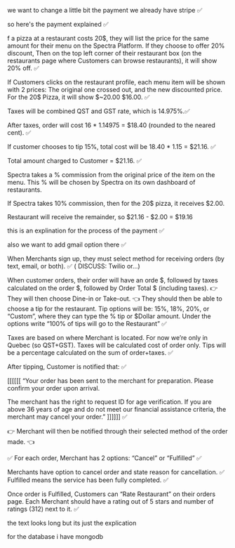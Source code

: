 we want to change a little bit the payment we already have stripe ✅

so here's the payment explained ✅

f a pizza at a restaurant costs 20$, they will list the price for the same amount for their menu on the Spectra Platform. If they choose to offer 20% discount, Then on the top left corner of their restaurant box (on the restaurants page where Customers can browse restaurants), it will show 20% off. ✅

If Customers clicks on the restaurant profile, each menu item will be shown with 2 prices: The original one crossed out, and the new discounted price. For the 20$ Pizza, it will show $~20.00 $16.00. ✅

Taxes will be combined QST and GST rate, which is 14.975%.✅

After taxes, order will cost 16 \* 1.14975 = $18.40 (rounded to the neared cent). ✅

If customer chooses to tip 15%, total cost will be
18.40 \* 1.15 = $21.16. ✅

Total amount charged to Customer = $21.16. ✅

Spectra takes a % commission from the original price of the item on the menu. This % will be chosen by Spectra on its own dashboard of restaurants.

If Spectra takes 10% commission, then for the 20$ pizza, it receives $2.00.

Restaurant will receive the remainder, so $21.16 - $2.00 = $19.16

this is an explination for the process of the payment ✅

also we want to add gmail option there ✅

When Merchants sign up, they must select method for receiving orders (by text, email, or both). ✅ ( DISCUSS: Twilio or...)

When customer orders, their order will have an orde $, followed by taxes calculated on the order $, followed by Order Total $ (including taxes). 👉 They will then choose Dine-in or Take-out. 👈 They should then be able to choose a tip for the restaurant. Tip options will be: 15%, 18%, 20%, or “Custom”, where they can type the % tip or $Dollar amount. Under the options write “100% of tips will go to the Restaurant” ✅

Taxes are based on where Merchant is located. For now we’re only in Quebec (so QST+GST). Taxes will be calculated cost of order only. Tips will be a percentage calculated on the sum of order+taxes. ✅

After tipping, Customer is notified that: ✅

[[[[[[ “Your order has been sent to the merchant for preparation. Please confirm your order upon arrival.

The merchant has the right to request ID for age verification. If you are above 36 years of age and do not meet our financial assistance criteria, the merchant may cancel your order.” ]]]]]] ✅

👉 Merchant will then be notified through their selected method of the order made. 👈

✅ For each order, Merchant has 2 options: “Cancel” or “Fulfilled” ✅

Merchants have option to cancel order and state reason for cancellation. ✅
Fulfilled means the service has been fully completed. ✅

Once order is Fulfilled, Customers can “Rate Restaurant” on their orders page. Each Merchant should have a rating out of 5 stars and number of ratings (312) next to it. ✅

the text looks long but its just the explication

for the database i have mongodb

